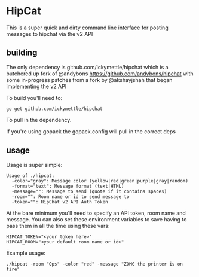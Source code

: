 # HipCat

This is a super quick and dirty command line interface for posting messages
to hipchat via the v2 API

## building

The only dependency is github.com/ickymettle/hipchat which is a butchered up fork
of @andybons https://github.com/andybons/hipchat with some in-progress patches 
from a fork by @akshayjshah that began implementing the v2 API

To build you'll need to:

    go get github.com/ickymettle/hipchat

To pull in the dependency.

If you're using gopack the gopack.config will pull in the correct deps

## usage

Usage is super simple:

    Usage of ./hipcat:
      -color="gray": Message color (yellow|red|green|purple|gray|random)
      -format="text": Message format (text|HTML)
      -message="": Message to send (quote if it contains spaces)
      -room="": Room name or id to send message to
      -token="": HipChat v2 API Auth Token

At the bare minimum you'll need to specify an API token, room name and message. You
can also set these environment variables to save having to pass them in
all the time using these vars:

    HIPCAT_TOKEN="<your token here>"
    HIPCAT_ROOM="<your default room name or id>"

Example usage:

    ./hipcat -room "Ops" -color "red" -message "ZOMG the printer is on fire"
